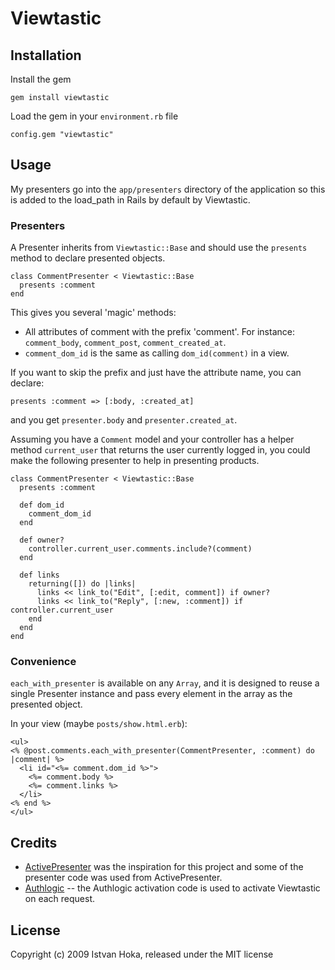 # Viewtastic #


## Installation ##

Install the gem

    gem install viewtastic

Load the gem in your `environment.rb` file

    config.gem "viewtastic"

## Usage ##

My presenters go into the `app/presenters` directory of the application so this is added to the load_path in Rails by default by Viewtastic.

### Presenters ###

A Presenter inherits from `Viewtastic::Base` and should use the `presents` method to declare presented objects.
    
    class CommentPresenter < Viewtastic::Base
      presents :comment
    end

This gives you several 'magic' methods:
* All attributes of comment with the prefix 'comment'. For instance: `comment_body`, `comment_post`, `comment_created_at`.
* `comment_dom_id` is the same as calling `dom_id(comment)` in a view.

If you want to skip the prefix and just have the attribute name, you can declare:
    
    presents :comment => [:body, :created_at]

and you get `presenter.body` and `presenter.created_at`.


Assuming you have a `Comment` model and your controller has a helper method `current_user` that returns the user currently logged in, you could make the following presenter to help in presenting products.

    class CommentPresenter < Viewtastic::Base
      presents :comment
      
      def dom_id
        comment_dom_id
      end
      
      def owner?
        controller.current_user.comments.include?(comment)
      end
      
      def links
        returning([]) do |links|
          links << link_to("Edit", [:edit, comment]) if owner?
          links << link_to("Reply", [:new, :comment]) if controller.current_user
        end
      end
    end

### Convenience ###

`each_with_presenter` is available on any `Array`, and it is designed to reuse a single Presenter instance and pass every element in the array as the presented object.

In your view (maybe `posts/show.html.erb`):
    
    <ul>
    <% @post.comments.each_with_presenter(CommentPresenter, :comment) do |comment| %>
      <li id="<%= comment.dom_id %>">
        <%= comment.body %>
        <%= comment.links %>
      </li>
    <% end %>
    </ul>

## Credits ##

* [ActivePresenter](http://github.com/giraffesoft/active_presenter) was the inspiration for this project and some of the presenter code was used from ActivePresenter.
* [Authlogic](http://github.com/binarylogic/authlogic) -- the Authlogic activation code is used to activate Viewtastic on each request.

## License ##


Copyright (c) 2009 Istvan Hoka, released under the MIT license
